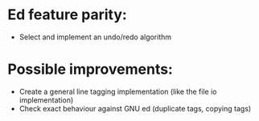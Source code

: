 # Ed feature parity:
- Select and implement an undo/redo algorithm

# Possible improvements:
- Create a general line tagging implementation (like the file io implementation)
- Check exact behaviour against GNU ed (duplicate tags, copying tags)

